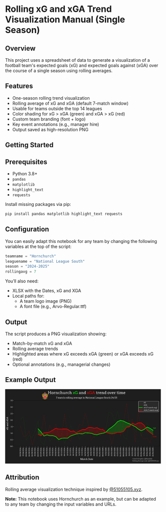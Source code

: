 # Rolling xG and xGA Trend Visualization Manual (Single Season)

## Overview
This project uses a spreadsheet of data to generate a visualization of a football team's expected goals (xG) and expected goals against (xGA) over the course of a single season using rolling averages. 

## Features

- One-season rolling trend visualization
- Rolling average of xG and xGA (default 7-match window)
- Usable for teams outside the top 14 leagues
- Color shading for xG > xGA (green) and xGA > xG (red)
- Custom team branding (font + logo)
- Key event annotations (e.g., manager hire)
- Output saved as high-resolution PNG


## Getting Started

## Prerequisites

- Python 3.8+
- `pandas`
- `matplotlib`
- `highlight_text`
- `requests`

Install missing packages via pip:

```bash
pip install pandas matplotlib highlight_text requests
```

## Configuration

You can easily adapt this notebook for any team by changing the following variables at the top of the script:

```python
teamname = "Hornchurch"
leaguename = "National League South"
season = "2024-2025"
rollingavg = 7
```

You’ll also need:
- XLSX with the Dates, xG and XGA
- Local paths for:
  - A team logo image (PNG)
  - A font file (e.g., Arvo-Regular.ttf)

## Output
The script produces a PNG visualization showing:

- Match-by-match xG and xGA
- Rolling average trends
- Highlighted areas where xG exceeds xGA (green) or xGA exceeds xG (red)
- Optional annotations (e.g., managerial changes)

## Example Output

![Example Output](fbrefRollingManualxGxGAExample.png)


## Attribution

Rolling average visualization technique inspired by [@51055105.xyz](https://bsky.app/profile/51055105.xyz).

**Note:** This notebook uses Hornchurch as an example, but can be adapted to any team by changing the input variables and URLs.
